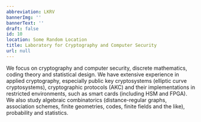 ```yaml
---
abbreviation: LKRV
bannerImg: ''
bannerText: ''
draft: false
id: 10
location: Some Random Location
title: Laboratory for Cryptography and Computer Security
url: null
---
```


We focus on cryptography and computer security, discrete mathematics, coding theory and statistical design. We have extensive experience in applied cryptography, especially public key cryptosystems (elliptic curve cryptosystems), cryptographic protocols (AKC) and their implementations in restricted environments, such as smart cards (including HSM and FPGA). We also study algebraic combinatorics (distance-regular graphs, association schemes, finite geometries, codes, finite fields and the like), probability and statistics.